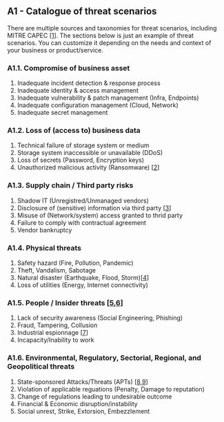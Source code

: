 ## A1 - Catalogue of threat scenarios

There are multiple sources and taxonomies for threat scenarios, including MITRE CAPEC [[1](../references.md#91-mitre-capec)]. The sections below is just an example of threat scenarios. You can customize it depending on the needs and context of your business or product/service. 

### A1.1. Compromise of business asset 
1. Inadequate incident detection & response process
2. Inadequate identity & access management
3. Inadequate vulnerability & patch management (Infra, Endpoints)
4. Inadequate configuration management (Cloud, Network)
5. Inadequate secret management

### A1.2. Loss of (access to) business data
1. Technical failure of storage system or medium
2. Storage system inaccessible or unavailable (DDoS)
3. Loss of secrets (Password, Encryption keys)
4. Unauthorized malicious activity (Ransomware) [[2](../references.md#92-ransomeware-stats)]

### A1.3. Supply chain / Third party risks 
1. Shadow IT (Unregistred/Unmanaged vendors)
2. Disclosure of (sensitive) information via third party [[3](../references.md#93-enisa-sca)]
3. Misuse of (Network/system) access granted to thrid party
4. Failure to comply with contractual agreement
5. Vendor bankruptcy

### A1.4. Physical threats
1. Safety hazard (Fire, Pollution, Pandemic)
2. Theft, Vandalism, Sabotage 
3. Natural disaster (Earthquake, Flood, Storm)[[4](../references.md#94-natural-disasters)]
4. Loss of utilities (Energy, Internet connectivity)

### A1.5. People / Insider threats [[5](../references.md#95-cisa-insider-threats),[6](../references.md#96-sps-case-studies)]
1. Lack of security awareness (Social Engineering, Phishing)
2. Fraud, Tampering, Collusion
3. Industrial espionnage [[7](../references.md#97-pwc-industrial-espionnage)]
4. Incapacity/Inability to work

### A1.6. Environmental, Regulatory, Sectorial, Regional, and Geopolitical threats
1. State-sponsored Attacks/Threats (APTs) [[8](../references.md#98-mitre-attack-groups),[9](../references.md#99-mandiant-apt)]
2. Violation of applicable reguations (Penalty, Damage to reputation)
3. Change of regulations leading to undesirable outcome
4. Financial & Economic disruption/instability
5. Social unrest, Strike, Extorsion, Embezzlement
